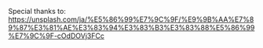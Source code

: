 Special thanks to:
https://unsplash.com/ja/%E5%86%99%E7%9C%9F/%E9%9B%AA%E7%89%87%E3%81%AE%E3%83%94%E3%83%B3%E3%83%88%E5%86%99%E7%9C%9F-cOdDOVj3FCc
